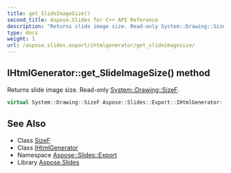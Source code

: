 ```yaml
---
title: get_SlideImageSize()
second_title: Aspose.Slides for C++ API Reference
description: "Returns slide image size. Read-only System::Drawing::SizeF."
type: docs
weight: 1
url: /aspose.slides.export/ihtmlgenerator/get_slideimagesize/
---
```

## IHtmlGenerator::get_SlideImageSize() method


Returns slide image size. Read-only [System::Drawing::SizeF](../../../system.drawing/sizef/).

```cpp
virtual System::Drawing::SizeF Aspose::Slides::Export::IHtmlGenerator::get_SlideImageSize()=0
```

## See Also

* Class [SizeF](../../../system.drawing/sizef/)
* Class [IHtmlGenerator](../)
* Namespace [Aspose::Slides::Export](../../)
* Library [Aspose.Slides](../../../)